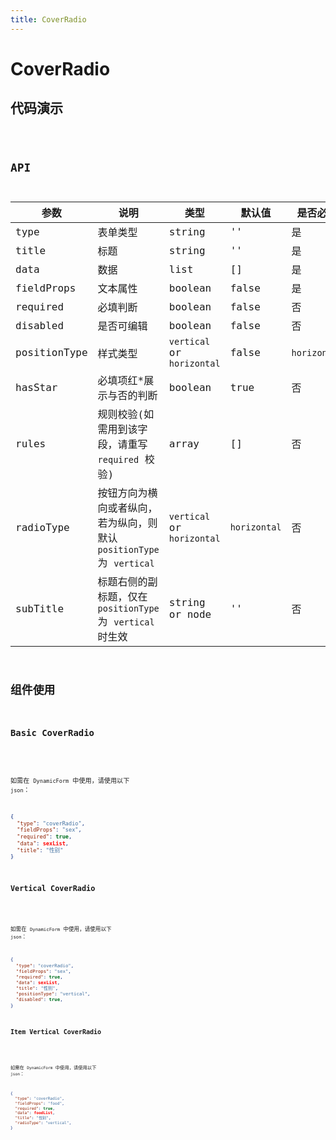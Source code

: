 ```yaml
---
title: CoverRadio
---
```


# CoverRadio

## 代码演示

<code src="./demo/index.tsx" />

## API

| 参数         | 说明                                                                  | 类型                       | 默认值       | 是否必填     |
| ------------ | --------------------------------------------------------------------- | -------------------------- | ------------ | ------------ |
| type         | 表单类型                                                              | string                     | ''           | 是           |
| title        | 标题                                                                  | string                     | ''           | 是           |
| data         | 数据                                                                  | list                       | []           | 是           |
| fieldProps   | 文本属性                                                              | boolean                    | false        | 是           |
| required     | 必填判断                                                              | boolean                    | false        | 否           |
| disabled     | 是否可编辑                                                            | boolean                    | false        | 否           |
| positionType | 样式类型                                                              | `vertical` or `horizontal` | false        | `horizontal` |
| hasStar      | 必填项红\*展示与否的判断                                              | boolean                    | true         | 否           |
| rules        | 规则校验(如需用到该字段，请重写 `required` 校验)                      | array                      | []           | 否           |
| radioType    | 按钮方向为横向或者纵向，若为纵向，则默认 `positionType` 为 `vertical` | `vertical` or `horizontal` | `horizontal` | 否           |
| subTitle     | 标题右侧的副标题，仅在 `positionType` 为 `vertical` 时生效            | string or node             | ''           | 否           |

## 组件使用

### Basic CoverRadio

<code src="./demo/basicRadio.tsx" />

如需在 `DynamicForm` 中使用，请使用以下 `json`：

```json
{
  "type": "coverRadio",
  "fieldProps": "sex",
  "required": true,
  "data": sexList,
  "title": "性别"
}
```

### Vertical CoverRadio

<code src="./demo/vertical.tsx" />

如需在 `DynamicForm` 中使用，请使用以下 `json`：

```json
{
  "type": "coverRadio",
  "fieldProps": "sex",
  "required": true,
  "data": sexList,
  "title": "性别",
  "positionType": "vertical",
  "disabled": true,
}
```

### Item Vertical CoverRadio

<code src="./demo/itemVertical.tsx" />

如需在 `DynamicForm` 中使用，请使用以下 `json`：

```json
{
  "type": "coverRadio",
  "fieldProps": "food",
  "required": true,
  "data": foodList,
  "title": "性别",
  "radioType": "vertical",
}
```